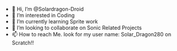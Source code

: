 - 👋 Hi, I’m @Solardragon-Droid
- 👀 I’m interested in Coding
- 🌱 I’m currently learning Sprite work
- 💞️ I’m looking to collaborate on Sonic Related Projects
- 📫 How to reach Me. look for my user name: Solar_Dragon280 on Scratch!!

<!---
Solardragon-Droid/Solardragon-Droid is a ✨ special ✨ repository because its `README.md` (this file) appears on your GitHub profile.
You can click the Preview link to take a look at your changes.
--->
